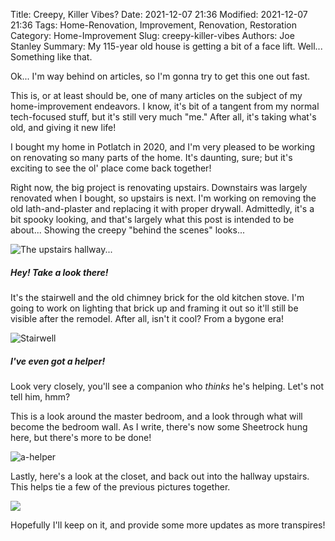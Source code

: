 Title: Creepy, Killer Vibes?
Date: 2021-12-07 21:36
Modified: 2021-12-07 21:36
Tags: Home-Renovation, Improvement, Renovation, Restoration
Category: Home-Improvement
Slug: creepy-killer-vibes
Authors: Joe Stanley
Summary: My 115-year old house is getting a bit of a face lift. Well... Something like that.


Ok... I'm way behind on articles, so I'm gonna try to get this one out fast.

This is, or at least should be, one of many articles on the subject of my home-improvement endeavors. I know, it's bit of a tangent
from my normal tech-focused stuff, but it's still very much "me." After all, it's taking what's old, and giving it new life!

I bought my home in Potlatch in 2020, and I'm very pleased to be working on renovating so many parts of the home. It's daunting, sure;
but it's exciting to see the ol' place come back together!

Right now, the big project is renovating upstairs. Downstairs was largely renovated when I bought, so upstairs is next. I'm working on
removing the old lath-and-plaster and replacing it with proper drywall. Admittedly, it's a bit spooky looking, and that's largely what
this post is intended to be about... Showing the creepy "behind the scenes" looks...

![The upstairs hallway...]({attach}/images/home-improvement/20211115_004428524_iOS.png)

##### Hey! Take a look there!

It's the stairwell and the old chimney brick for the old kitchen stove. I'm going to work on lighting that brick up and framing it out
so it'll still be visible after the remodel. After all, isn't it cool? From a bygone era!

![Stairwell]({attach}/images/home-improvement/20211115_004436243_iOS.jpg)

##### I've even got a helper!

Look very closely, you'll see a companion who *thinks* he's helping. Let's not tell him, hmm?

This is a look around the master bedroom, and a look through what will become the bedroom wall. As I write, there's now some Sheetrock
hung here, but there's more to be done!

![a-helper]({attach}/images/home-improvement/20211115_004449997_iOS.jpg)

Lastly, here's a look at the closet, and back out into the hallway upstairs. This helps tie a few of the previous pictures together.

![]({attach}/images/home-improvement/20211115_004454965_iOS.jpg)

Hopefully I'll keep on it, and provide some more updates as more transpires!
